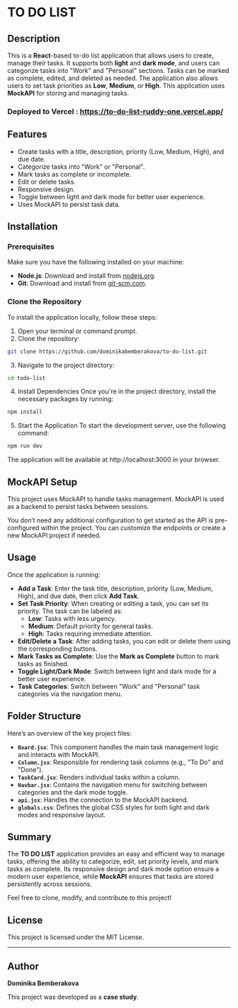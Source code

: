 # TO DO LIST 

## Description

This is a **React**-based to-do list application that allows users to create, manage their tasks. It supports both **light** and **dark mode**, and users can categorize tasks into "Work" and "Personal" sections. Tasks can be marked as complete, edited, and deleted as needed. The application also allows users to set task priorities as **Low**, **Medium**, or **High**. This application uses **MockAPI** for storing and managing tasks.

### Deployed to Vercel : https://to-do-list-ruddy-one.vercel.app/

## Features

- Create tasks with a title, description, priority (Low, Medium, High), and due date.
- Categorize tasks into "Work" or "Personal".
- Mark tasks as complete or incomplete.
- Edit or delete tasks.
- Responsive design.
- Toggle between light and dark mode for better user experience.
- Uses MockAPI to persist task data.

## Installation

### Prerequisites

Make sure you have the following installed on your machine:

- **Node.js**: Download and install from [nodejs.org](https://nodejs.org/).
- **Git**: Download and install from [git-scm.com](https://git-scm.com/).

### Clone the Repository

To install the application locally, follow these steps:

1. Open your terminal or command prompt.
2. Clone the repository:

```bash
git clone https://github.com/dominikabemberakova/to-do-list.git
```
3. Navigate to the project directory:
```bash
cd todo-list
```
4. Install Dependencies
Once you're in the project directory, install the necessary packages by running:
```bash
npm install
```
5. Start the Application
To start the development server, use the following command:
```bash
npm run dev
```
The application will be available at http://localhost:3000 in your browser.

## MockAPI Setup

This project uses MockAPI to handle tasks management. MockAPI is used as a backend to persist tasks between sessions.

You don’t need any additional configuration to get started as the API is pre-configured within the project. You can customize the endpoints or create a new MockAPI project if needed.

## Usage

Once the application is running:

- **Add a Task**: Enter the task title, description, priority (Low, Medium, High), and due date, then click **Add Task**.
- **Set Task Priority**: When creating or editing a task, you can set its priority. The task can be labeled as:
  - **Low**: Tasks with less urgency.
  - **Medium**: Default priority for general tasks.
  - **High**: Tasks requiring immediate attention.
- **Edit/Delete a Task**: After adding tasks, you can edit or delete them using the corresponding buttons.
- **Mark Tasks as Complete**: Use the **Mark as Complete** button to mark tasks as finished.
- **Toggle Light/Dark Mode**: Switch between light and dark mode for a better user experience.
- **Task Categories**: Switch between "Work" and "Personal" task categories via the navigation menu.

## Folder Structure

Here’s an overview of the key project files:

- **`Board.jsx`**: This component handles the main task management logic and interacts with MockAPI.
- **`Column.jsx`**: Responsible for rendering task columns (e.g., "To Do" and "Done").
- **`TaskCard.jsx`**: Renders individual tasks within a column.
- **`Navbar.jsx`**: Contains the navigation menu for switching between categories and the dark mode toggle.
- **`api.jsx`**: Handles the connection to the MockAPI backend.
- **`globals.css`**: Defines the global CSS styles for both light and dark modes and responsive layout.

## Summary

The **TO DO LIST** application provides an easy and efficient way to manage tasks, offering the ability to categorize, edit, set priority levels, and mark tasks as complete. Its responsive design and dark mode option ensure a modern user experience, while **MockAPI** ensures that tasks are stored persistently across sessions.

Feel free to clone, modify, and contribute to this project!

## License

This project is licensed under the MIT License.

---

## Author

**Dominika Bemberakova**

This project was developed as a **case study**.


